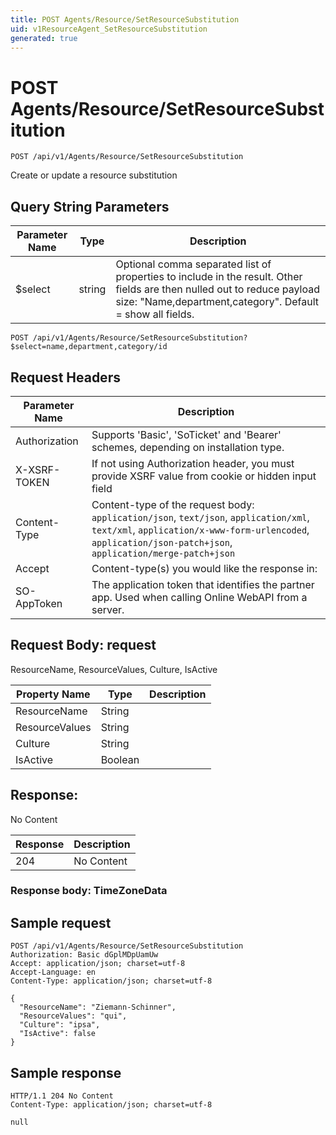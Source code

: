 ```yaml
---
title: POST Agents/Resource/SetResourceSubstitution
uid: v1ResourceAgent_SetResourceSubstitution
generated: true
---
```


# POST Agents/Resource/SetResourceSubstitution

```http
POST /api/v1/Agents/Resource/SetResourceSubstitution
```

Create or update a resource substitution







## Query String Parameters

| Parameter Name | Type |  Description |
|----------------|------|--------------|
| $select | string |  Optional comma separated list of properties to include in the result. Other fields are then nulled out to reduce payload size: "Name,department,category". Default = show all fields. |

```http
POST /api/v1/Agents/Resource/SetResourceSubstitution?$select=name,department,category/id
```


## Request Headers

| Parameter Name | Description |
|----------------|-------------|
| Authorization  | Supports 'Basic', 'SoTicket' and 'Bearer' schemes, depending on installation type. |
| X-XSRF-TOKEN   | If not using Authorization header, you must provide XSRF value from cookie or hidden input field |
| Content-Type | Content-type of the request body: `application/json`, `text/json`, `application/xml`, `text/xml`, `application/x-www-form-urlencoded`, `application/json-patch+json`, `application/merge-patch+json` |
| Accept         | Content-type(s) you would like the response in:  |
| SO-AppToken | The application token that identifies the partner app. Used when calling Online WebAPI from a server. |

## Request Body: request 

ResourceName, ResourceValues, Culture, IsActive 

| Property Name | Type |  Description |
|----------------|------|--------------|
| ResourceName | String |  |
| ResourceValues | String |  |
| Culture | String |  |
| IsActive | Boolean |  |

## Response:

No Content

| Response | Description |
|----------------|-------------|
| 204 | No Content |

### Response body: TimeZoneData


## Sample request

```http!
POST /api/v1/Agents/Resource/SetResourceSubstitution
Authorization: Basic dGplMDpUamUw
Accept: application/json; charset=utf-8
Accept-Language: en
Content-Type: application/json; charset=utf-8

{
  "ResourceName": "Ziemann-Schinner",
  "ResourceValues": "qui",
  "Culture": "ipsa",
  "IsActive": false
}
```

## Sample response

```http_
HTTP/1.1 204 No Content
Content-Type: application/json; charset=utf-8

null
```